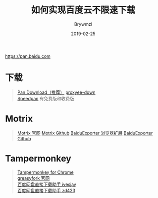 ﻿---
layout:     post
title:      如何实现百度云不限速下载
date:       2019-02-25
author:     Brywmzl
tags: [百度云]
---
https://pan.baidu.com

<!--more-->

# 下载
> [Pan Download（推荐）](http://pandownload.com)
> [proxyee-down](https://github.com/monkeyWie/proxyee-down)  
> [Speedpan](https://www.speedpan.com) 有免费版和收费版

# Motrix
> [Motrix 官网](https://motrix.app/zh-CN/)
> [Motrix Github](https://github.com/agalwood/Motrix/releases)
> [BaiduExporter 浏览器扩展](https://www.yuque.com/moapp/help/extensions)
> [BaiduExporter Github](https://github.com/acgotaku/BaiduExporter)

# Tampermonkey
> [Tampermonkey for Chrome](https://chrome.google.com/webstore/detail/tampermonkey/dhdgffkkebhmkfjojejmpbldmpobfkfo?utm_source=chrome-app-launcher-info-dialog)  
> [greasyfork 官网](https://greasyfork.org)  
> [百度网盘直接下载助手 ivesjay](https://greasyfork.org/zh-CN/scripts/23635)  
> [百度网盘直接下载助手 zd423](https://greasyfork.org/zh-CN/scripts/39776)  

